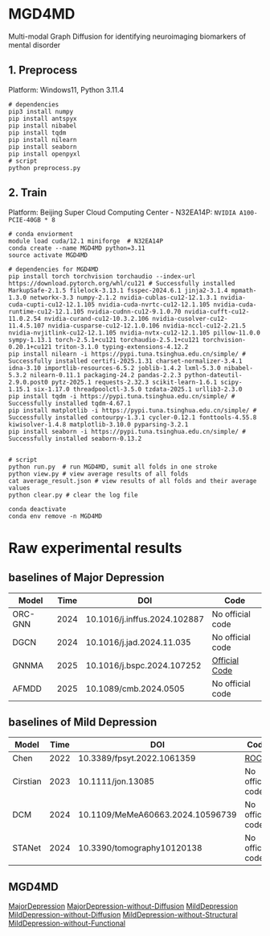 # MGD4MD
Multi-modal Graph Diffusion for identifying neuroimaging biomarkers of mental disorder

## 1. Preprocess
Platform: Windows11, Python 3.11.4

``` shell
# dependencies
pip3 install numpy
pip install antspyx
pip install nibabel
pip install tqdm
pip install nilearn
pip install seaborn
pip install openpyxl
# script
python preprocess.py
```


## 2. Train
Platform: Beijing Super Cloud Computing Center - N32EA14P: `NVIDIA A100-PCIE-40GB * 8`

``` shell
# conda enviorment
module load cuda/12.1 miniforge  # N32EA14P
conda create --name MGD4MD python=3.11
source activate MGD4MD

# dependencies for MGD4MD
pip install torch torchvision torchaudio --index-url https://download.pytorch.org/whl/cu121 # Successfully installed MarkupSafe-2.1.5 filelock-3.13.1 fsspec-2024.6.1 jinja2-3.1.4 mpmath-1.3.0 networkx-3.3 numpy-2.1.2 nvidia-cublas-cu12-12.1.3.1 nvidia-cuda-cupti-cu12-12.1.105 nvidia-cuda-nvrtc-cu12-12.1.105 nvidia-cuda-runtime-cu12-12.1.105 nvidia-cudnn-cu12-9.1.0.70 nvidia-cufft-cu12-11.0.2.54 nvidia-curand-cu12-10.3.2.106 nvidia-cusolver-cu12-11.4.5.107 nvidia-cusparse-cu12-12.1.0.106 nvidia-nccl-cu12-2.21.5 nvidia-nvjitlink-cu12-12.1.105 nvidia-nvtx-cu12-12.1.105 pillow-11.0.0 sympy-1.13.1 torch-2.5.1+cu121 torchaudio-2.5.1+cu121 torchvision-0.20.1+cu121 triton-3.1.0 typing-extensions-4.12.2
pip install nilearn -i https://pypi.tuna.tsinghua.edu.cn/simple/ # Successfully installed certifi-2025.1.31 charset-normalizer-3.4.1 idna-3.10 importlib-resources-6.5.2 joblib-1.4.2 lxml-5.3.0 nibabel-5.3.2 nilearn-0.11.1 packaging-24.2 pandas-2.2.3 python-dateutil-2.9.0.post0 pytz-2025.1 requests-2.32.3 scikit-learn-1.6.1 scipy-1.15.1 six-1.17.0 threadpoolctl-3.5.0 tzdata-2025.1 urllib3-2.3.0
pip install tqdm -i https://pypi.tuna.tsinghua.edu.cn/simple/ # Successfully installed tqdm-4.67.1
pip install matplotlib -i https://pypi.tuna.tsinghua.edu.cn/simple/ # Successfully installed contourpy-1.3.1 cycler-0.12.1 fonttools-4.55.8 kiwisolver-1.4.8 matplotlib-3.10.0 pyparsing-3.2.1
pip install seaborn -i https://pypi.tuna.tsinghua.edu.cn/simple/ # Successfully installed seaborn-0.13.2


# script
python run.py  # run MGD4MD, sumit all folds in one stroke
python view.py # view average results of all folds
cat average_result.json # view results of all folds and their average values
python clear.py # clear the log file

conda deactivate
conda env remove -n MGD4MD
```

# Raw experimental results
## baselines of Major Depression
| Model | Time | DOI | Code | 
| --- | --- | --- | --- |  
|ORC-GNN|2024|10.1016/j.inffus.2024.102887|No official code|
|DGCN|2024|10.1016/j.jad.2024.11.035|No official code|
|GNNMA|2025|10.1016/j.bspc.2024.107252|[Official Code](https://github.com/siwei9898/GNNMA)|
|AFMDD|2025|10.1089/cmb.2024.0505|No official code|

## baselines of Mild Depression
| Model | Time | DOI | Code | 
| --- | --- | --- | --- |  
|Chen|2022|10.3389/fpsyt.2022.1061359|[ROCA](https://github.com/Luoyu-Wang/ROCA)|
|Cirstian|2023|10.1111/jon.13085|No official code|
|DCM|2024|10.1109/MeMeA60663.2024.10596739|No official code|
|STANet|2024|10.3390/tomography10120138|No official code|

## MGD4MD
[MajorDepression](./OriginalExperimentalData/MajorDepression/MGD4MD.json)
[MajorDepression-without-Diffusion](./OriginalExperimentalData/MajorDepression/MGD4MD-D.json)
[MildDepression](./OriginalExperimentalData/MildDepression/MGD4MD.json)
[MildDepression-without-Diffusion](./OriginalExperimentalData/MildDepression/MGD4MD-D.json)
[MildDepression-without-Structural](./OriginalExperimentalData/MildDepression/MGD4MD-S.json)
[MildDepression-without-Functional](./OriginalExperimentalData/MildDepression/MGD4MD-F.json)